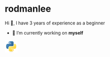 # rodmanlee
Hi 👋, I have 3 years of experience as a beginner
- 🔭 I’m currently working on **myself**
<img src="https://raw.githubusercontent.com/devicons/devicon/master/icons/python/python-original.svg" alt="python" width="40" height="40"/>
